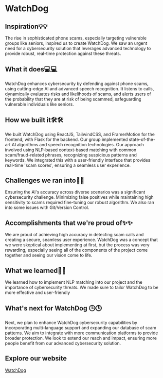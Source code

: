 # WatchDog

## Inspiration💡💡
The rise in sophisticated phone scams, especially targeting vulnerable groups like seniors, inspired us to create WatchDog. We saw an urgent need for a cybersecurity solution that leverages advanced technology to provide robust, real-time protection against these threats.

## What it does💻💻
WatchDog enhances cybersecurity by defending against phone scams, using cutting-edge AI and advanced speech recognition. It listens to calls, dynamically evaluates risks and likelihoods of scams, and alerts users of the probability that they are at risk of being scammed, safeguarding vulnerable individuals like seniors.

## How we built it🛠️🛠️
We built WatchDog using ReactJS, TailwindCSS, and FramerMotion for the frontend, with Flask for the backend. Our group implemented state-of-the-art AI algorithms and speech recognition technologies. Our approach involved using NLP-based context-based matching with common scam/fraud-related phrases, recognizing suspicious patterns and keywords. We integrated this with a user-friendly interface that provides real-time 'scam scores', ensuring a seamless user experience.

## Challenges we ran into🚧🚧
Ensuring the AI's accuracy across diverse scenarios was a significant cybersecurity challenge. Minimizing false positives while maintaining high sensitivity to scams required fine-tuning our robust algorithm. We also ran into some issues with Git/Version Control.

## Accomplishments that we're proud of✨✨
We are proud of achieving high accuracy in detecting scam calls and creating a secure, seamless user experience. WatchDog was a concept that we were skeptical about implementing at first, but the process was very rewarding, especially seeing all of the components of the project come together and seeing our vision come to life.

## What we learned📖📖
We learned how to implement NLP matching into our project and the importance of cybersecurity threats. We made sure to tailor WatchDog to be more effective and user-friendly

## What's next for WatchDog 🕒🕒
Next, we plan to enhance WatchDog cybersecurity capabilities by incorporating multi-language support and expanding our database of scam patterns. We aim to integrate with more communication platforms to provide broader protection. We look to extend our reach and impact, ensuring more people benefit from our advanced cybersecurity solution.

## Explore our website
[WatchDog](https://watchdogcyber.live/)
